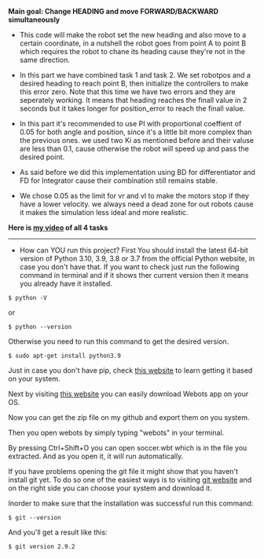 **Main goal: Change HEADING and move FORWARD/BACKWARD simultaneously**

* This code will make the robot set the new heading and also move to a certain coordinate, in a nutshell the robot goes from point A to point B which requires the robot to chane its heading cause they're not in the same direction.

* In this part we have combined task 1 and task 2. We set robotpos and a desired heading to reach point B, then initialize the controllers to make this error zero. Note that this time we have two errors and they are seperately working. It means that heading reaches the finall value in 2 seconds but it takes longer for position_error to reach the finall value.

* In this part it's recommended to use PI with proportional coeffient of 0.05 for both angle and position, since it's a little bit more complex than the previous ones. we used two Ki as mentioned before and their valuse are less than 0.1, cause otherwise the robot will speed up and pass the desired point.

* As said before we did this implementation using BD for differentiator and FD for Integrator cause their combination still remains stable.

* We chose 0.05 as the limit for vr and vl to make the motors stop if they have a lower velocity. we always need a dead zone for out robots cause it makes the simulation less ideal and more realistic.

**Here is [my video](https://youtu.be/XCejqwPlNNo) of all 4 tasks**

***

* How can YOU run this project?
First You should install the latest 64-bit version of Python 3.10, 3.9, 3.8 or 3.7 from the official Python website, in case you don't have that. 
If you want to check just run the following command in terminal and if it shows ther current version then it means you already have it installed.

```
$ python -V 
```
or 
```
$ python --version 
```
Otherwise you need to run this command to get the desired version.

```
$ sudo apt-get install python3.9
```
Just in case you don't have pip, check [this website](https://www.tecmint.com/install-pip-in-linux/) to learn getting it based on your system.

Next by visiting [this website](https://cyberbotics.com/) you can easily download Webots app on your OS.

Now you can get the zip file on my github and export them on you system.

Then you open webots by simply typing "webots" in your terminal.

By pressing Ctrl+Shift+O you can open soccer.wbt which is in the file you extracted.
And as you open it, it will run automatically.

If you have problems opening the git file it might show that you haven't install git yet. 
To do so one of the easiest ways is to visiting [git website](https://git-scm.com/) and on the right side you can choose your system and download it.

Inorder to make sure that the installation was successful run this command:

```
$ git --version
```
And you'll get a result like this:

```
$ git version 2.9.2
```

















﻿


